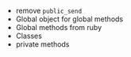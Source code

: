 - remove `public_send`
- Global object for global methods
- Global methods from ruby
- Classes
- private methods

